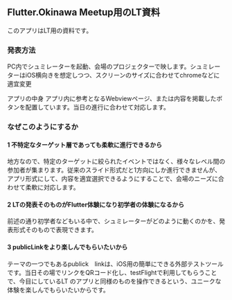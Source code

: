 ## Flutter.Okinawa Meetup用のLT資料

このアプリはLT用の資料です。

### 発表方法
PC内でシュミレーターを起動、会場のプロジェクターで映します。シュミレーターはiOS横向きを想定しつつ、スクリーンのサイズに合わせてchromeなどに適宜変更

アプリの中身
アプリ内に参考となるWebviewページ、または内容を掲載したボタンを配置しています。当日の進行に合わせて対応します。

### なぜこのようにするか

#### 1 不特定なターゲット層であっても柔軟に進行できるから
地方なので、特定のターゲットに絞られたイベントではなく、様々なレベル間の参加者が集まります。従来のスライド形式だと1方向にしか進行できませんが、アプリ形式にして、内容を適宜選択できるようにすることで、会場のニーズに合わせて柔軟に対応します。

#### 2 LTの発表そのものがFlutter体験になり初学者の体験になるから
前述の通り初学者などもいる中で、シュミレーターがどのように動くのかを、発表形式そのもので表現できます。

#### 3 publicLinkをより楽しんでもらいたいから
テーマの一つでもあるpublick　linkは、iOS用の簡単にできる外部テストツールです。当日その場でリンクをQRコード化し、testFlightで利用してもらうことで、今目にしているLT
のアプリと同様のものを操作できるという、ユニークな体験を楽しんでもらいたいからです。
